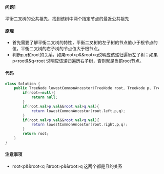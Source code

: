 #### 问题1

平衡二叉树的公共祖先，找到该树中两个指定节点的最近公共祖先

#### 原理

- 首先需要了解平衡二叉树的特性，平衡二叉树的左子树的节点值小于根节点的值，平衡二叉树的右子树的节点值大于根节点。
- 判断p,q和root的关系，如果root>p&&root>q说明应该递归遍历左子树；如果p<root&&q<root 说明应该递归遍历右子树，否则就是当前root节点。

#### 代码



```kotlin
class Solution {
    public TreeNode lowestCommonAncestor(TreeNode root, TreeNode p, TreeNode q) {
        if(root==null){
            return null;
        }
        if(root.val>p.val&&root.val>q.val){
            return lowestCommonAncestor(root.left,p,q);
        }
        if(root.val<p.val&&root.val<q.val){
            return lowestCommonAncestor(root.right,p,q);
        }
        return root;
    }
}
```

#### 注意事项

- root<p&&root<q 和root>p&&root>q 这两个都是且的关系



